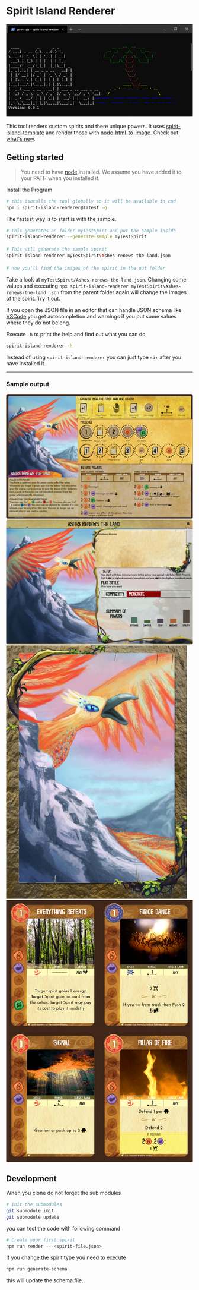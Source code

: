 # Spirit Island Renderer

![console screenshot](docs/console.png)

This tool renders custom spirits and there unique powers. It uses [spirit-island-template](https://github.com/Gudradain/spirit-island-template) and render those with [node-html-to-image](https://github.com/frinyvonnick/node-html-to-image). Check out [what's new](CHANGELOG.md).


## Getting started

>You need to have [node](https://nodejs.org/) installed. We assume you have added it to your PATH when you installed it.

Install the Program

```bash
# this isntalls the tool globally so it will be available in cmd
npm i spirit-island-renderer@latest -g
```

The fastest way is to start is with the sample.

```bash
# This generates an folder myTestSpirt and put the sample inside
spirit-island-renderer --generate-sample myTestSpirit

# This will generate the sample spirit
spirit-island-renderer myTestSpirit\Ashes-renews-the-land.json

# now you'll find the images of the spirit in the out folder
```

Take a look at `myTestSpirut/Ashes-renews-the-land.json`. Changing some values and executing `npx spirit-island-renderer myTestSpirit\Ashes-renews-the-land.json` from the parent folder again will change the images of the spirit. Try it out.

If you open the JSON file in an editor that can handle JSON schema like [VSCode](https://code.visualstudio.com/Download) you get autocompletion and warnings if you put some values where they do not belong.

Execute `-h` to print the help and find out what you can do
```bash
spirit-island-renderer -h
```

Instead of using `spirit-island-renderer` you can just type `sir` after you have installed it.

------------------------------




### Sample output

![Face of the spirit board](docs/Ashes%20renews%20the%20land.json-front.png)
![Lore of the spirit board](docs/Ashes%20renews%20the%20land.json-lore.png)
![Back of the unique power card](docs/Ashes%20renews%20the%20land.json-cards-back.png)
![Face of the unique power card](docs/Ashes%20renews%20the%20land.json-cards.png "Face of the unique power card")

## Development

When you clone do not forget the sub modules

```bash
# Init the submodules
git submodule init
git submodule update

```
you can test the code with following command
```bash
# Create your first spirit
npm run render -- <spirit-file.json>

```

If you change the spirit type you need to execute

```bash
npm run generate-schema
```

this will update the schema file.
